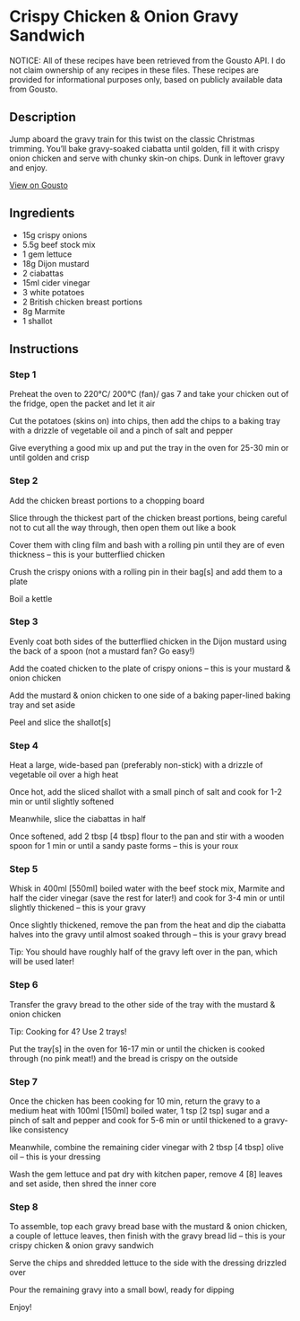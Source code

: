 # Crispy Chicken & Onion Gravy Sandwich

NOTICE: All of these recipes have been retrieved from the Gousto API. I do not claim ownership of any recipes in these files. These recipes are provided for informational purposes only, based on publicly available data from Gousto.

## Description

Jump aboard the gravy train for this twist on the classic Christmas trimming. You’ll bake gravy-soaked ciabatta until golden, fill it with crispy onion chicken and serve with chunky skin-on chips. Dunk in leftover gravy and enjoy. 


[View on Gousto](https://www.gousto.co.uk/recipes/cookbook/crispy-chicken-onion-gravy-sandwich)

## Ingredients

- 15g crispy onions
- 5.5g beef stock mix
- 1 gem lettuce
- 18g Dijon mustard
- 2 ciabattas
- 15ml cider vinegar
- 3 white potatoes
- 2 British chicken breast portions
- 8g Marmite
- 1 shallot

## Instructions


### Step 1

Preheat the oven to 220°C/ 200°C (fan)/ gas 7 and take your chicken out of the fridge, open the packet and let it air

Cut the potatoes (skins on) into chips, then add the chips to a baking tray with a drizzle of vegetable oil and a pinch of salt and pepper

Give everything a good mix up and put the tray in the oven for 25-30 min or until golden and crisp


### Step 2

Add the chicken breast portions to a chopping board

Slice through the thickest part of the chicken breast portions, being careful not to cut all the way through, then open them out like a book

Cover them with cling film and bash with a rolling pin until they are of even thickness – this is your butterflied chicken

Crush the crispy onions with a rolling pin in their bag<span class="text-danger">[s]</span> and add them to a plate

Boil a kettle


### Step 3

Evenly coat both sides of the butterflied chicken in the Dijon mustard using the back of a spoon (not a mustard fan? Go easy!)

Add the coated chicken to the plate of crispy onions – this is your mustard & onion chicken

Add the mustard & onion chicken to one side of a baking paper-lined baking tray and set aside

Peel and slice the shallot<span class="text-danger">[s]</span>


### Step 4

Heat a large, wide-based pan (preferably non-stick) with a drizzle of vegetable oil over a high heat

Once hot, add the sliced shallot with a small pinch of salt and cook for 1-2 min or until slightly softened

Meanwhile, slice the ciabattas in half

Once softened, add 2 tbsp <span class="text-danger">[4 tbsp] </span>flour to the pan and stir with a wooden spoon for 1 min or until a sandy paste forms – this is your roux


### Step 5

Whisk in 400ml <span class="text-danger">[550ml]</span> boiled water with the beef stock mix, Marmite and half the cider vinegar (save the rest for later!) and cook for 3-4 min or until slightly thickened – this is your gravy

Once slightly thickened, remove the pan from the heat and dip the ciabatta halves into the gravy until almost soaked through – this is your gravy bread

Tip: You should have roughly half of the gravy left over in the pan, which will be used later!


### Step 6

Transfer the gravy bread to the other side of the tray with the mustard & onion chicken

Tip: Cooking for 4? Use 2 trays!

Put the tray<span class="text-danger">[s]</span> in the oven for 16-17 min or until the chicken is cooked through (no pink meat!) and the bread is crispy on the outside


### Step 7

Once the chicken has been cooking for 10 min, return the gravy to a medium heat with 100ml <span class="text-danger">[150ml] </span>boiled water, 1 tsp <span class="text-danger">[2 tsp] </span>sugar and a pinch of salt and pepper and cook for 5-6 min or until thickened to a gravy-like consistency

Meanwhile, combine the remaining cider vinegar with 2 tbsp <span class="text-danger">[4 tbsp]</span> olive oil – this is your dressing

Wash the gem lettuce and pat dry with kitchen paper, remove 4 <span class="text-danger">[8]</span> leaves and set aside, then shred the inner core

### Step 8

To assemble, top each gravy bread base with the mustard & onion chicken, a couple of lettuce leaves, then finish with the gravy bread lid – this is your crispy chicken & onion gravy sandwich

Serve the chips and shredded lettuce to the side with the dressing drizzled over

Pour the remaining gravy into a small bowl, ready for dipping

Enjoy!

